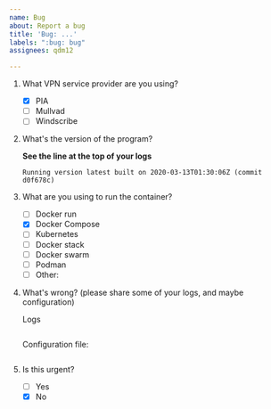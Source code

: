 ```yaml
---
name: Bug
about: Report a bug
title: 'Bug: ...'
labels: ":bug: bug"
assignees: qdm12

---
```


1. What VPN service provider are you using?

    - [x] PIA
    - [ ] Mullvad
    - [ ] Windscribe

2. What's the version of the program?

    **See the line at the top of your logs**

    `Running version latest built on 2020-03-13T01:30:06Z (commit d0f678c)`

3. What are you using to run the container?

    - [ ] Docker run
    - [x] Docker Compose
    - [ ] Kubernetes
    - [ ] Docker stack
    - [ ] Docker swarm
    - [ ] Podman
    - [ ] Other:

4. What's wrong? (please share some of your logs, and maybe configuration)

    Logs

    ```log

    ```

    Configuration file:

    ```yml

    ```

5. Is this urgent?

    - [ ] Yes
    - [x] No
